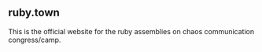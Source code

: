 ## ruby.town

This is the official website for the ruby assemblies on chaos communication congress/camp.
